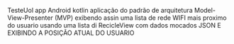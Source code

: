 TesteUol
app Android kotlin
aplicação do padrão de arquitetura Model-View-Presenter (MVP)
exibendo assin uma lista de rede WIFI mais proximo do usuario
usando uma lista di RecicleView
com dados mocados JSON
E EXIBINDO A POSIÇÃO ATUAL DO USUARIO

